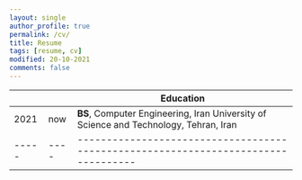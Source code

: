 ```yaml
---
layout: single
author_profile: true
permalink: /cv/
title: Resume
tags: [resume, cv]
modified: 20-10-2021
comments: false
---
```



|     |    |**Education**                                                               |
|-----|----|----------------------------------------------------------------------------------|
|2021 | now| **BS**, Computer Engineering, Iran University of Science and Technology, Tehran, Iran |
|-----|----|----------------------------------------------------------------------------------|
